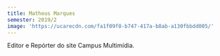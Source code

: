 ```yaml
---
title: Matheus Marques
semester: 2019/2
image: 'https://ucarecdn.com/fa1f09f8-b747-417a-b8ab-a130fbbdd005/'
---
```

Editor e Repórter do site Campus Multimídia.
